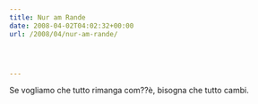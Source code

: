 ```yaml
---
title: Nur am Rande
date: 2008-04-02T04:02:32+00:00
url: /2008/04/nur-am-rande/




---
```

Se vogliamo che tutto rimanga com??è, bisogna che tutto cambi.

